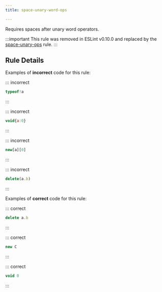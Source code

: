 ```yaml
---
title: space-unary-word-ops

---
```


Requires spaces after unary word operators.

:::important
This rule was removed in ESLint v0.10.0 and replaced by the [space-unary-ops](space-unary-ops) rule.
:::


## Rule Details

Examples of **incorrect** code for this rule:

::: incorrect

```js
typeof!a
```

:::

::: incorrect

```js
void{a:0}
```

:::

::: incorrect

```js
new[a][0]
```

:::

::: incorrect

```js
delete(a.b)
```

:::

Examples of **correct** code for this rule:

::: correct

```js
delete a.b
```

:::

::: correct

```js
new C
```

:::

::: correct

```js
void 0
```

:::
